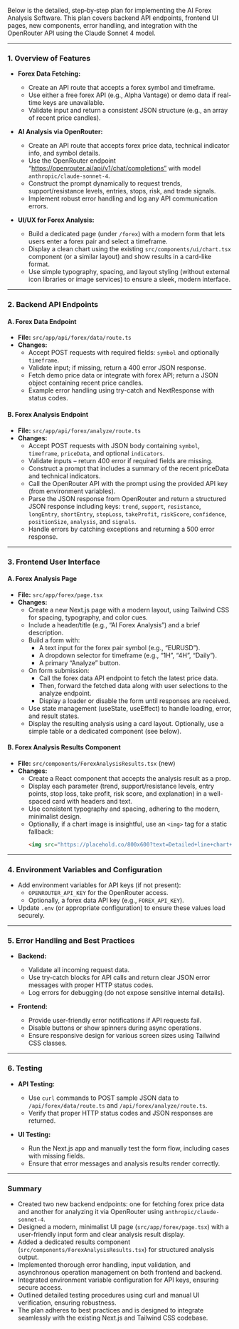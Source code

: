 Below is the detailed, step‐by‐step plan for implementing the AI Forex Analysis Software. This plan covers backend API endpoints, frontend UI pages, new components, error handling, and integration with the OpenRouter API using the Claude Sonnet 4 model.

---

### 1. Overview of Features

- **Forex Data Fetching:**  
  - Create an API route that accepts a forex symbol and timeframe.  
  - Use either a free forex API (e.g., Alpha Vantage) or demo data if real-time keys are unavailable.  
  - Validate input and return a consistent JSON structure (e.g., an array of recent price candles).

- **AI Analysis via OpenRouter:**  
  - Create an API route that accepts forex price data, technical indicator info, and symbol details.  
  - Use the OpenRouter endpoint “https://openrouter.ai/api/v1/chat/completions” with model `anthropic/claude-sonnet-4`.  
  - Construct the prompt dynamically to request trends, support/resistance levels, entries, stops, risk, and trade signals.  
  - Implement robust error handling and log any API communication errors.

- **UI/UX for Forex Analysis:**  
  - Build a dedicated page (under `/forex`) with a modern form that lets users enter a forex pair and select a timeframe.  
  - Display a clean chart using the existing `src/components/ui/chart.tsx` component (or a similar layout) and show results in a card-like format.  
  - Use simple typography, spacing, and layout styling (without external icon libraries or image services) to ensure a sleek, modern interface.

---

### 2. Backend API Endpoints

#### A. Forex Data Endpoint  
- **File:** `src/app/api/forex/data/route.ts`  
- **Changes:**
  - Accept POST requests with required fields: `symbol` and optionally `timeframe`.
  - Validate input; if missing, return a 400 error JSON response.
  - Fetch demo price data or integrate with forex API; return a JSON object containing recent price candles.
  - Example error handling using try-catch and NextResponse with status codes.

#### B. Forex Analysis Endpoint  
- **File:** `src/app/api/forex/analyze/route.ts`  
- **Changes:**
  - Accept POST requests with JSON body containing `symbol`, `timeframe`, `priceData`, and optional `indicators`.
  - Validate inputs – return 400 error if required fields are missing.
  - Construct a prompt that includes a summary of the recent priceData and technical indicators.
  - Call the OpenRouter API with the prompt using the provided API key (from environment variables).
  - Parse the JSON response from OpenRouter and return a structured JSON response including keys: `trend`, `support`, `resistance`, `longEntry`, `shortEntry`, `stopLoss`, `takeProfit`, `riskScore`, `confidence`, `positionSize`, `analysis`, and `signals`.
  - Handle errors by catching exceptions and returning a 500 error response.

---

### 3. Frontend User Interface

#### A. Forex Analysis Page  
- **File:** `src/app/forex/page.tsx`  
- **Changes:**
  - Create a new Next.js page with a modern layout, using Tailwind CSS for spacing, typography, and color cues.
  - Include a header/title (e.g., “AI Forex Analysis”) and a brief description.
  - Build a form with:
    - A text input for the forex pair symbol (e.g., “EURUSD”).
    - A dropdown selector for timeframe (e.g., “1H”, “4H”, “Daily”).
    - A primary “Analyze” button.
  - On form submission:
    - Call the forex data API endpoint to fetch the latest price data.
    - Then, forward the fetched data along with user selections to the analyze endpoint.
    - Display a loader or disable the form until responses are received.
  - Use state management (useState, useEffect) to handle loading, error, and result states.
  - Display the resulting analysis using a card layout. Optionally, use a simple table or a dedicated component (see below).

#### B. Forex Analysis Results Component  
- **File:** `src/components/ForexAnalysisResults.tsx` (new)  
- **Changes:**
  - Create a React component that accepts the analysis result as a prop.
  - Display each parameter (trend, support/resistance levels, entry points, stop loss, take profit, risk score, and explanation) in a well-spaced card with headers and text.
  - Use consistent typography and spacing, adhering to the modern, minimalist design.
  - Optionally, if a chart image is insightful, use an `<img>` tag for a static fallback:
    ```html
    <img src="https://placehold.co/800x600?text=Detailed+line+chart+of+forex+price+action+with+annotated+trade+signals" alt="Line chart showcasing forex price trends, support/resistance levels, and analyzed trade signals" onerror="this.onerror=null;this.src='fallback.jpg'" />
    ```

---

### 4. Environment Variables and Configuration

- Add environment variables for API keys (if not present):
  - `OPENROUTER_API_KEY` for the OpenRouter access.
  - Optionally, a forex data API key (e.g., `FOREX_API_KEY`).
- Update `.env` (or appropriate configuration) to ensure these values load securely.

---

### 5. Error Handling and Best Practices

- **Backend:**  
  - Validate all incoming request data.  
  - Use try-catch blocks for API calls and return clear JSON error messages with proper HTTP status codes.  
  - Log errors for debugging (do not expose sensitive internal details).

- **Frontend:**  
  - Provide user-friendly error notifications if API requests fail.  
  - Disable buttons or show spinners during async operations.  
  - Ensure responsive design for various screen sizes using Tailwind CSS classes.

---

### 6. Testing

- **API Testing:**  
  - Use `curl` commands to POST sample JSON data to `/api/forex/data/route.ts` and `/api/forex/analyze/route.ts`.  
  - Verify that proper HTTP status codes and JSON responses are returned.
  
- **UI Testing:**  
  - Run the Next.js app and manually test the form flow, including cases with missing fields.
  - Ensure that error messages and analysis results render correctly.

---

### Summary

- Created two new backend endpoints: one for fetching forex price data and another for analyzing it via OpenRouter using `anthropic/claude-sonnet-4`.  
- Designed a modern, minimalist UI page (`src/app/forex/page.tsx`) with a user-friendly input form and clear analysis result display.  
- Added a dedicated results component (`src/components/ForexAnalysisResults.tsx`) for structured analysis output.  
- Implemented thorough error handling, input validation, and asynchronous operation management on both frontend and backend.  
- Integrated environment variable configuration for API keys, ensuring secure access.  
- Outlined detailed testing procedures using curl and manual UI verification, ensuring robustness.  
- The plan adheres to best practices and is designed to integrate seamlessly with the existing Next.js and Tailwind CSS codebase.
